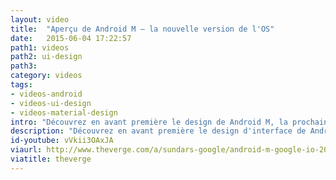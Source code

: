 ```yaml
---
layout: video
title:  "Aperçu de Android M – la nouvelle version de l'OS"
date:   2015-06-04 17:22:57
path1: videos
path2: ui-design
path3:
category: videos
tags:
- videos-android
- videos-ui-design
- videos-material-design
intro: "Découvrez en avant première le design de Android M, la prochaine version de l'OS."
description: "Découvrez en avant première le design d'interface de Android M, la prochaine version de l'OS."
id-youtube: vVkii3OAxJA
viaurl: http://www.theverge.com/a/sundars-google/android-m-google-io-2015
viatitle: theverge
---
```

